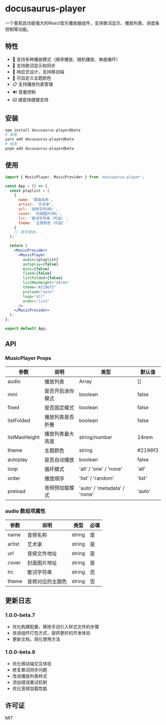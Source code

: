 # docusaurus-player

一个美观且功能强大的React音乐播放器组件，支持歌词显示、播放列表、进度条控制等功能。

## 特性

- 🎵 支持多种播放模式（顺序播放、随机播放、单曲循环）
- 📝 支持歌词显示和同步
- 📱 响应式设计，支持移动端
- 🎨 可自定义主题颜色
- 📋 支持播放列表管理
- 🔊 音量控制
- ⌨️ 键盘快捷键支持

## 安装

```bash
npm install docusaurus-player@beta
# 或者
yarn add docusaurus-player@beta
# 或者
pnpm add docusaurus-player@beta
```

## 使用

```jsx
import { MusicPlayer, MusicProvider } from 'docusaurus-player';

const App = () => {
  const playlist = [
    {
      name: '歌曲名称',
      artist: '艺术家',
      url: '音频文件URL',
      cover: '封面图片URL',
      lrc: '歌词字符串（可选）',
      theme: '主题颜色（可选）'
    }
    // 更多歌曲...
  ];

  return (
    <MusicProvider>
      <MusicPlayer
        audio={playlist}
        autoplay={false}
        mini={false}
        fixed={false}
        listFolded={false}
        listMaxHeight="24rem"
        theme="#2196f3"
        preload="auto"
        loop="all"
        order="list"
      />
    </MusicProvider>
  );
};

export default App;
```

## API

### MusicPlayer Props

| 参数 | 说明 | 类型 | 默认值 |
| --- | --- | --- | --- |
| audio | 播放列表 | Array | [] |
| mini | 是否开启迷你模式 | boolean | false |
| fixed | 是否固定模式 | boolean | false |
| listFolded | 播放列表是否折叠 | boolean | false |
| listMaxHeight | 播放列表最大高度 | string/number | 24rem |
| theme | 主题颜色 | string | #2196f3 |
| autoplay | 是否自动播放 | boolean | false |
| loop | 循环模式 | 'all' / 'one' / 'none' | 'all' |
| order | 播放顺序 | 'list' / 'random' | 'list' |
| preload | 音频预加载模式 | 'auto' / 'metadata' / 'none' | 'auto' |

### audio 数组项属性

| 参数 | 说明 | 类型 | 必填 |
| --- | --- | --- | --- |
| name | 音频名称 | string | 是 |
| artist | 艺术家 | string | 是 |
| url | 音频文件地址 | string | 是 |
| cover | 封面图片地址 | string | 是 |
| lrc | 歌词字符串 | string | 否 |
| theme | 音频对应的主题色 | string | 否 |

## 更新日志

### 1.0.0-beta.7

- 优化构建配置，移除手动引入样式文件的步骤
- 改进组件打包方式，提供更好的开发体验
- 更新文档，简化使用方法

### 1.0.0-beta.6

- 优化移动端交互体验
- 修复歌词同步问题
- 改进播放列表样式
- 添加错误重试机制
- 优化音频加载性能

## 许可证

MIT
